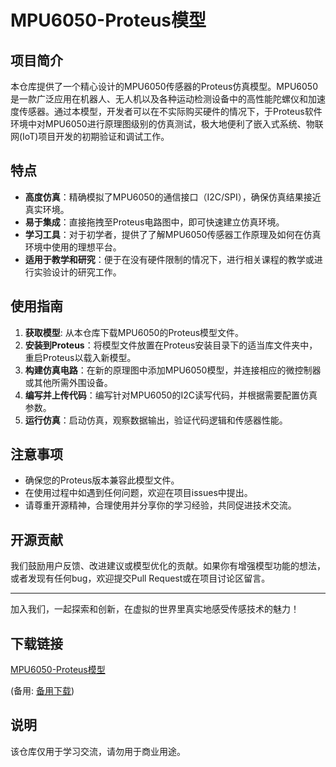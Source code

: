 # MPU6050-Proteus模型

## 项目简介

本仓库提供了一个精心设计的MPU6050传感器的Proteus仿真模型。MPU6050是一款广泛应用在机器人、无人机以及各种运动检测设备中的高性能陀螺仪和加速度传感器。通过本模型，开发者可以在不实际购买硬件的情况下，于Proteus软件环境中对MPU6050进行原理图级别的仿真测试，极大地便利了嵌入式系统、物联网(IoT)项目开发的初期验证和调试工作。

## 特点

- **高度仿真**：精确模拟了MPU6050的通信接口（I2C/SPI），确保仿真结果接近真实环境。
- **易于集成**：直接拖拽至Proteus电路图中，即可快速建立仿真环境。
- **学习工具**：对于初学者，提供了了解MPU6050传感器工作原理及如何在仿真环境中使用的理想平台。
- **适用于教学和研究**：便于在没有硬件限制的情况下，进行相关课程的教学或进行实验设计的研究工作。

## 使用指南

1. **获取模型**: 从本仓库下载MPU6050的Proteus模型文件。
2. **安装到Proteus**：将模型文件放置在Proteus安装目录下的适当库文件夹中，重启Proteus以载入新模型。
3. **构建仿真电路**：在新的原理图中添加MPU6050模型，并连接相应的微控制器或其他所需外围设备。
4. **编写并上传代码**：编写针对MPU6050的I2C读写代码，并根据需要配置仿真参数。
5. **运行仿真**：启动仿真，观察数据输出，验证代码逻辑和传感器性能。

## 注意事项

- 确保您的Proteus版本兼容此模型文件。
- 在使用过程中如遇到任何问题，欢迎在项目issues中提出。
- 请尊重开源精神，合理使用并分享你的学习经验，共同促进技术交流。

## 开源贡献

我们鼓励用户反馈、改进建议或模型优化的贡献。如果你有增强模型功能的想法，或者发现有任何bug，欢迎提交Pull Request或在项目讨论区留言。

---

加入我们，一起探索和创新，在虚拟的世界里真实地感受传感技术的魅力！

## 下载链接
[MPU6050-Proteus模型](https://pan.quark.cn/s/8cdae0308b7c) 

(备用: [备用下载](https://pan.baidu.com/s/1J18eoQEqbAFjXONNEAF1SA?pwd=1w20))

## 说明

该仓库仅用于学习交流，请勿用于商业用途。
